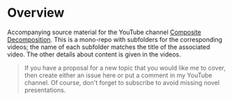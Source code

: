 # Overview
Accompanying source material for the YouTube channel [Composite Decomposition](https://www.youtube.com/channel/UCoIzuQPcDtFwd1CPS-5tnJA). This is a mono-repo with subfolders for the corresponding videos; the name of each subfolder matches the title of the associated video. The other details about content is given in the videos.

> If you have a proposal for a new topic that you would like me to cover, then create either an issue here or put a comment in my YouTube channel. Of course, don't forget to subscribe to avoid missing novel presentations.
